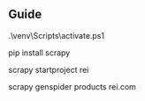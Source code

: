 ## Guide
.\venv\Scripts\activate.ps1

pip install scrapy   

scrapy startproject rei

scrapy genspider products rei.com